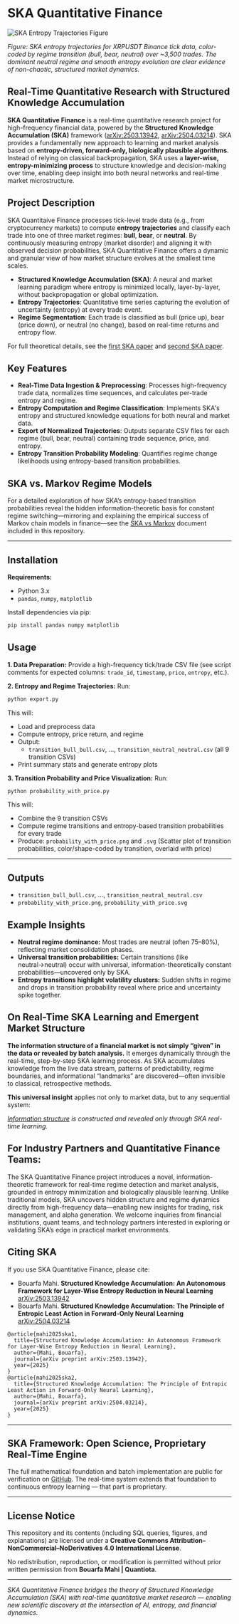 
# SKA Quantitative Finance

![SKA Entropy Trajectories Figure](results/entropy_vs_trade_id.png)

*Figure: SKA entropy trajectories for XRPUSDT Binance tick data, color-coded by regime transition (bull, bear, neutral) over \~3,500 trades. The dominant neutral regime and smooth entropy evolution are clear evidence of non-chaotic, structured market dynamics.*

## Real-Time Quantitative Research with Structured Knowledge Accumulation

**SKA Quantitative Finance** is a real-time quantitative research project for high-frequency financial data, powered by the **Structured Knowledge Accumulation (SKA)** framework ([arXiv:2503.13942](https://arxiv.org/abs/2503.13942), [arXiv:2504.03214](https://arxiv.org/abs/2504.03214)).
SKA provides a fundamentally new approach to learning and market analysis based on **entropy-driven, forward-only, biologically plausible algorithms**. Instead of relying on classical backpropagation, SKA uses a **layer-wise, entropy-minimizing process** to structure knowledge and decision-making over time, enabling deep insight into both neural networks and real-time market microstructure.



## Project Description

SKA Quantitaive Finance processes tick-level trade data (e.g., from cryptocurrency markets) to compute **entropy trajectories** and classify each trade into one of three market regimes: **bull**, **bear**, or **neutral**.
By continuously measuring entropy (market disorder) and aligning it with observed decision probabilities, SKA Quantitative Finance offers a dynamic and granular view of how market structure evolves at the smallest time scales.

* **Structured Knowledge Accumulation (SKA)**: A neural and market learning paradigm where entropy is minimized locally, layer-by-layer, without backpropagation or global optimization.
* **Entropy Trajectories**: Quantitative time series capturing the evolution of uncertainty (entropy) at every trade event.
* **Regime Segmentation**: Each trade is classified as bull (price up), bear (price down), or neutral (no change), based on real-time returns and entropy flow.

For full theoretical details, see the [first SKA paper](https://arxiv.org/abs/2503.13942) and [second SKA paper](https://arxiv.org/abs/2504.03214).



## Key Features

* **Real-Time Data Ingestion & Preprocessing**: Processes high-frequency trade data, normalizes time sequences, and calculates per-trade entropy and regime.
* **Entropy Computation and Regime Classification**: Implements SKA's entropy and structured knowledge equations for both neural and market data.
* **Export of Normalized Trajectories**: Outputs separate CSV files for each regime (bull, bear, neutral) containing trade sequence, price, and entropy.
* **Entropy Transition Probability Modeling**: Quantifies regime change likelihoods using entropy-based transition probabilities.


## SKA vs. Markov Regime Models

For a detailed exploration of how SKA’s entropy-based transition probabilities reveal the hidden information-theoretic basis for constant regime switching—mirroring and explaining the empirical success of Markov chain models in finance—see the [SKA vs Markov](https://github.com/quantiota/SKA-quantitative-finance/blob/main/ska_vs_markov.md) document included in this repository.

---
## Installation

**Requirements:**

* Python 3.x
* `pandas`, `numpy`, `matplotlib`

Install dependencies via pip:

```bash
pip install pandas numpy matplotlib
```




## Usage

**1. Data Preparation:**
Provide a high-frequency tick/trade CSV file (see script comments for expected columns: `trade_id`, `timestamp`, `price`, `entropy`, etc.).

**2. Entropy and Regime Trajectories:**
Run:

```bash
python export.py
```

This will:

* Load and preprocess data
* Compute entropy, price return, and regime
* Output:
  * `transition_bull_bull.csv`, ..., `transition_neutral_neutral.csv` (all 9 transition CSVs)
* Print summary stats and generate entropy plots

**3. Transition Probability and Price Visualization:**
Run:

```bash
python probability_with_price.py
```

This will:

* Combine the 9 transition CSVs
* Compute regime transitions and entropy-based transition probabilities for every trade
* Produce: `probability_with_price.png` and `.svg`
  (Scatter plot of transition probabilities, color/shape-coded by transition, overlaid with price)

---

## Outputs

* `transition_bull_bull.csv`, ..., `transition_neutral_neutral.csv`
* `probability_with_price.png`, `probability_with_price.svg`





## Example Insights

* **Neutral regime dominance:** Most trades are neutral (often 75–80%), reflecting market consolidation phases.
* **Universal transition probabilities:** Certain transitions (like neutral→neutral) occur with universal, information-theoretically constant probabilities—uncovered only by SKA.
* **Entropy transitions highlight volatility clusters:** Sudden shifts in regime and drops in transition probability reveal where price and uncertainty spike together.



## **On Real-Time SKA Learning and Emergent Market Structure**

 **The information structure of a financial market is not simply “given” in the data or revealed by batch analysis.**
It emerges dynamically through the real-time, step-by-step SKA learning process.
As SKA accumulates knowledge from the live data stream, patterns of predictability, regime boundaries, and informational “landmarks” are discovered—often invisible to classical, retrospective methods.

 **This universal insight** applies not only to market data, but to any sequential system:

 *[Information structure](https://github.com/quantiota/SKA-quantitative-finance/blob/main/ska-learning-duality/ska_learning_duality.pdf) is constructed and revealed only through SKA real-time learning.*


## For Industry Partners and Quantitative Finance Teams:

The SKA Quantitative Finance project introduces a novel, information-theoretic framework for real-time regime detection and market analysis, grounded in entropy minimization and biologically plausible learning. Unlike traditional models, SKA uncovers hidden structure and regime dynamics directly from high-frequency data—enabling new insights for trading, risk management, and alpha generation. We welcome inquiries from financial institutions, quant teams, and technology partners interested in exploring or validating SKA’s edge in practical market environments.



## Citing SKA

If you use SKA Quantitative Finance, please cite:

* Bouarfa Mahi.
  **Structured Knowledge Accumulation: An Autonomous Framework for Layer-Wise Entropy Reduction in Neural Learning**
  [arXiv:2503.13942](https://arxiv.org/abs/2503.13942)
* Bouarfa Mahi.
  **Structured Knowledge Accumulation: The Principle of Entropic Least Action in Forward-Only Neural Learning**
  [arXiv:2504.03214](https://arxiv.org/abs/2504.03214)

```
@article{mahi2025ska1,
  title={Structured Knowledge Accumulation: An Autonomous Framework for Layer-Wise Entropy Reduction in Neural Learning},
  author={Mahi, Bouarfa},
  journal={arXiv preprint arXiv:2503.13942},
  year={2025}
}
@article{mahi2025ska2,
  title={Structured Knowledge Accumulation: The Principle of Entropic Least Action in Forward-Only Neural Learning},
  author={Mahi, Bouarfa},
  journal={arXiv preprint arXiv:2504.03214},
  year={2025}
}
```

---
## SKA Framework: Open Science, Proprietary Real-Time Engine

The full mathematical foundation and batch implementation are public for verification on
[GitHub](https://github.com/quantiota/Arxiv).
The real-time system extends that foundation to continuous entropy learning — that part is proprietary.

---

## License Notice

This repository and its contents (including SQL queries, figures, and explanations)
are licensed under a **Creative Commons Attribution–NonCommercial–NoDerivatives 4.0 International License**.

No redistribution, reproduction, or modification is permitted without prior written
permission from **Bouarfa Mahi | Quantiota**.

---

*SKA Quantitative Finance bridges the theory of Structured Knowledge Accumulation (SKA) with real-time quantitative market research — enabling new scientific discovery at the intersection of AI, entropy, and financial dynamics.*